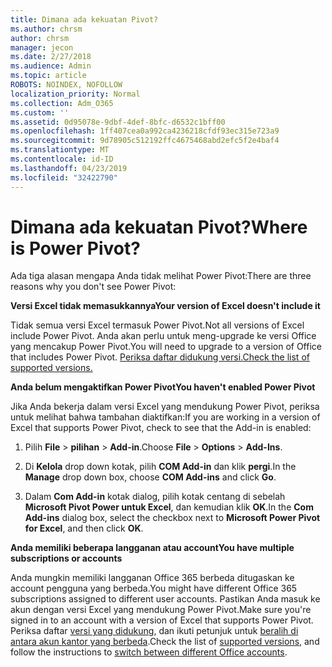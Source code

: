 ```yaml
---
title: Dimana ada kekuatan Pivot?
ms.author: chrsm
author: chrsm
manager: jecon
ms.date: 2/27/2018
ms.audience: Admin
ms.topic: article
ROBOTS: NOINDEX, NOFOLLOW
localization_priority: Normal
ms.collection: Adm_O365
ms.custom: ''
ms.assetid: 0d95078e-9dbf-4def-8bfc-d6532c1bff00
ms.openlocfilehash: 1ff407cea0a992ca4236218cfdf93ec315e723a9
ms.sourcegitcommit: 9d78905c512192ffc4675468abd2efc5f2e4baf4
ms.translationtype: MT
ms.contentlocale: id-ID
ms.lasthandoff: 04/23/2019
ms.locfileid: "32422790"
---
```

# <a name="where-is-power-pivot"></a><span data-ttu-id="61be8-102">Dimana ada kekuatan Pivot?</span><span class="sxs-lookup"><span data-stu-id="61be8-102">Where is Power Pivot?</span></span>

<span data-ttu-id="61be8-103">Ada tiga alasan mengapa Anda tidak melihat Power Pivot:</span><span class="sxs-lookup"><span data-stu-id="61be8-103">There are three reasons why you don't see Power Pivot:</span></span>
  
 <span data-ttu-id="61be8-104">**Versi Excel tidak memasukkannya**</span><span class="sxs-lookup"><span data-stu-id="61be8-104">**Your version of Excel doesn't include it**</span></span>
  
<span data-ttu-id="61be8-105">Tidak semua versi Excel termasuk Power Pivot.</span><span class="sxs-lookup"><span data-stu-id="61be8-105">Not all versions of Excel include Power Pivot.</span></span> <span data-ttu-id="61be8-106">Anda akan perlu untuk meng-upgrade ke versi Office yang mencakup Power Pivot.</span><span class="sxs-lookup"><span data-stu-id="61be8-106">You will need to upgrade to a version of Office that includes Power Pivot.</span></span> [<span data-ttu-id="61be8-107">Periksa daftar didukung versi.</span><span class="sxs-lookup"><span data-stu-id="61be8-107">Check the list of supported versions.</span></span>](https://support.office.com/article/aa64e217-4b6e-410b-8337-20b87e1c2a4b.aspx)
  
 <span data-ttu-id="61be8-108">**Anda belum mengaktifkan Power Pivot**</span><span class="sxs-lookup"><span data-stu-id="61be8-108">**You haven't enabled Power Pivot**</span></span>
  
<span data-ttu-id="61be8-109">Jika Anda bekerja dalam versi Excel yang mendukung Power Pivot, periksa untuk melihat bahwa tambahan diaktifkan:</span><span class="sxs-lookup"><span data-stu-id="61be8-109">If you are working in a version of Excel that supports Power Pivot, check to see that the Add-in is enabled:</span></span>
  
1. <span data-ttu-id="61be8-110">Pilih **File** \> **pilihan** \> **Add-in**.</span><span class="sxs-lookup"><span data-stu-id="61be8-110">Choose **File** \> **Options** \> **Add-Ins**.</span></span>
    
2. <span data-ttu-id="61be8-111">Di **Kelola** drop down kotak, pilih **COM Add-in** dan klik **pergi**.</span><span class="sxs-lookup"><span data-stu-id="61be8-111">In the **Manage** drop down box, choose **COM Add-ins** and click **Go**.</span></span>
    
3. <span data-ttu-id="61be8-112">Dalam **Com Add-in** kotak dialog, pilih kotak centang di sebelah **Microsoft Pivot Power untuk Excel**, dan kemudian klik **OK**.</span><span class="sxs-lookup"><span data-stu-id="61be8-112">In the **Com Add-ins** dialog box, select the checkbox next to **Microsoft Power Pivot for Excel**, and then click **OK**.</span></span> 
    
 <span data-ttu-id="61be8-113">**Anda memiliki beberapa langganan atau account**</span><span class="sxs-lookup"><span data-stu-id="61be8-113">**You have multiple subscriptions or accounts**</span></span>
  
<span data-ttu-id="61be8-114">Anda mungkin memiliki langganan Office 365 berbeda ditugaskan ke account pengguna yang berbeda.</span><span class="sxs-lookup"><span data-stu-id="61be8-114">You might have different Office 365 subscriptions assigned to different user accounts.</span></span> <span data-ttu-id="61be8-115">Pastikan Anda masuk ke akun dengan versi Excel yang mendukung Power Pivot.</span><span class="sxs-lookup"><span data-stu-id="61be8-115">Make sure you're signed in to an account with a version of Excel that supports Power Pivot.</span></span> <span data-ttu-id="61be8-116">Periksa daftar [versi yang didukung](https://support.office.com/article/aa64e217-4b6e-410b-8337-20b87e1c2a4b.aspx), dan ikuti petunjuk untuk [beralih di antara akun kantor yang berbeda](https://support.office.com/article/b9582171-fd1f-4284-9846-bdd72bb28426.aspx#BKMK_WebSwitchAccounts).</span><span class="sxs-lookup"><span data-stu-id="61be8-116">Check the list of [supported versions](https://support.office.com/article/aa64e217-4b6e-410b-8337-20b87e1c2a4b.aspx), and follow the instructions to [switch between different Office accounts](https://support.office.com/article/b9582171-fd1f-4284-9846-bdd72bb28426.aspx#BKMK_WebSwitchAccounts).</span></span>
  

